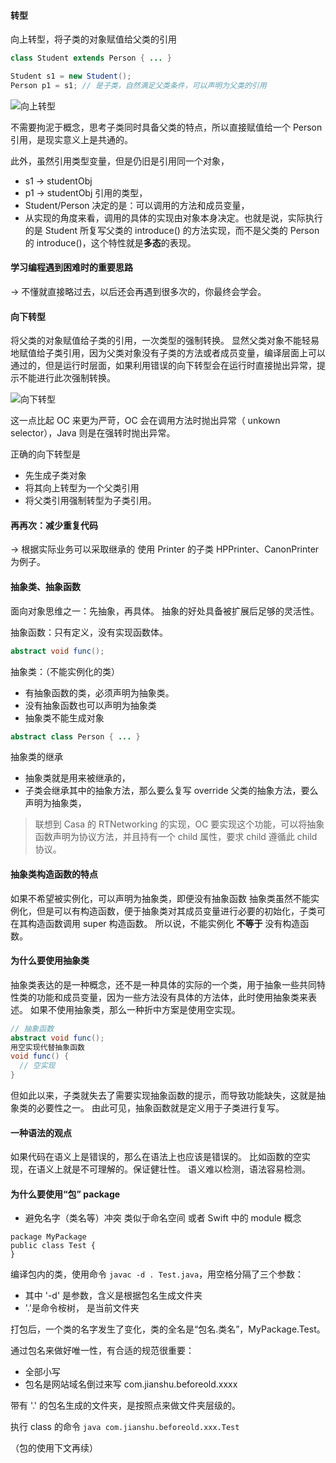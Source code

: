 #### 转型
向上转型，将子类的对象赋值给父类的引用
```Java
class Student extends Person { ... }

Student s1 = new Student();
Person p1 = s1; // 是子类，自然满足父类条件，可以声明为父类的引用
```


![向上转型](http://upload-images.jianshu.io/upload_images/73339-9632b0b7802471ff.png?imageMogr2/auto-orient/strip%7CimageView2/2/w/1240)


不需要拘泥于概念，思考子类同时具备父类的特点，所以直接赋值给一个 Person 引用，是现实意义上是共通的。

此外，虽然引用类型变量，但是仍旧是引用同一个对象，
- s1  -> studentObj
- p1 -> studentObj
引用的类型，
- Student/Person 决定的是：可以调用的方法和成员变量，
- 从实现的角度来看，调用的具体的实现由对象本身决定。也就是说，实际执行的是 Student 所复写父类的 introduce() 的方法实现，而不是父类的 Person 的 introduce()，这个特性就是**多态**的表现。

#### 学习编程遇到困难时的重要思路
-> 不懂就直接略过去，以后还会再遇到很多次的，你最终会学会。

#### 向下转型
将父类的对象赋值给子类的引用，一次类型的强制转换。
显然父类对象不能轻易地赋值给子类引用，因为父类对象没有子类的方法或者成员变量，编译层面上可以通过的，但是运行时层面，如果利用错误的向下转型会在运行时直接抛出异常，提示不能进行此次强制转换。


![向下转型](http://upload-images.jianshu.io/upload_images/73339-b355e127a88b719a.png?imageMogr2/auto-orient/strip%7CimageView2/2/w/1240)


这一点比起 OC 来更为严苛，OC 会在调用方法时抛出异常（ unkown selector），Java 则是在强转时抛出异常。

正确的向下转型是
- 先生成子类对象
- 将其向上转型为一个父类引用
- 将父类引用强制转型为子类引用。

#### 再再次：减少重复代码
-> 根据实际业务可以采取继承的
使用 Printer 的子类 HPPrinter、CanonPrinter 为例子。


#### 抽象类、抽象函数
面向对象思维之一：先抽象，再具体。
抽象的好处具备被扩展后足够的灵活性。

抽象函数：只有定义，没有实现函数体。

```Java
abstract void func();
```
抽象类：（不能实例化的类）
- 有抽象函数的类，必须声明为抽象类。
- 没有抽象函数也可以声明为抽象类
- 抽象类不能生成对象

```Java
abstract class Person { ... }
```

抽象类的继承
- 抽象类就是用来被继承的，
- 子类会继承其中的抽象方法，那么要么复写 override 父类的抽象方法，要么声明为抽象类，
> 联想到 Casa 的 RTNetworking 的实现，OC 要实现这个功能，可以将抽象函数声明为协议方法，并且持有一个 child 属性，要求 child 遵循此 child 协议。

#### 抽象类构造函数的特点
如果不希望被实例化，可以声明为抽象类，即便没有抽象函数
抽象类虽然不能实例化，但是可以有构造函数，便于抽象类对其成员变量进行必要的初始化，子类可在其构造函数调用 super 构造函数。
所以说，不能实例化 **不等于** 没有构造函数。


#### 为什么要使用抽象类
抽象类表达的是一种概念，还不是一种具体的实际的一个类，用于抽象一些共同特性类的功能和成员变量，因为一些方法没有具体的方法体，此时使用抽象类来表述。
如果不使用抽象类，那么一种折中方案是使用空实现。

```Java
// 抽象函数
abstract void func();
用空实现代替抽象函数
void func() {
  // 空实现
}
```

但如此以来，子类就失去了需要实现抽象函数的提示，而导致功能缺失，这就是抽象类的必要性之一。
由此可见，抽象函数就是定义用于子类进行复写。


#### 一种语法的观点
如果代码在语义上是错误的，那么在语法上也应该是错误的。
比如函数的空实现，在语义上就是不可理解的。保证健壮性。
语义难以检测，语法容易检测。


#### 为什么要使用“包” package
- 避免名字（类名等）冲突
类似于命名空间 或者 Swift 中的 module 概念

```
package MyPackage
public class Test {
}
```
编译包内的类，使用命令 ```javac -d . Test.java```，用空格分隔了三个参数：
- 其中 '-d' 是参数，含义是根据包名生成文件夹
- '.'是命令桉树， 是当前文件夹

打包后，一个类的名字发生了变化，类的全名是“包名.类名”，MyPackage.Test。

通过包名来做好唯一性，有合适的规范很重要：
- 全部小写
- 包名是网站域名倒过来写 com.jianshu.beforeold.xxxx

带有 '.' 的包名生成的文件夹，是按照点来做文件夹层级的。

执行 class 的命令 ```java com.jianshu.beforeold.xxx.Test```

（包的使用下文再续）
